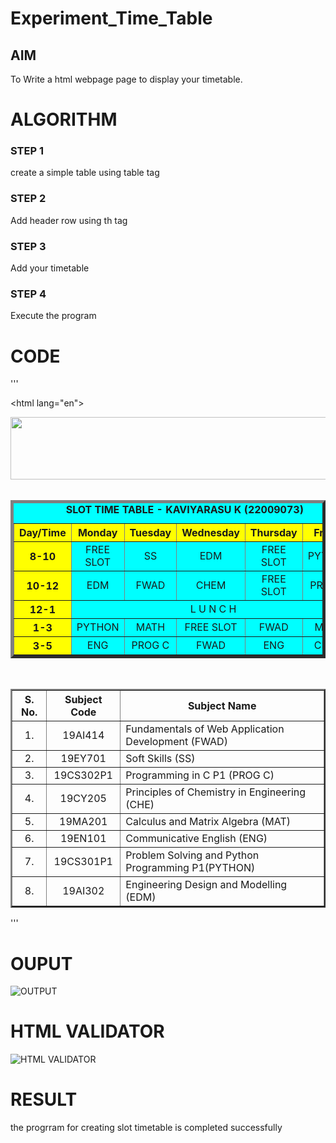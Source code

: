 # Experiment_Time_Table

## AIM
To Write a html webpage page to display your timetable.

# ALGORITHM
### STEP 1
create a simple table using table tag

### STEP 2
Add header row using th tag

### STEP 3
Add your timetable

### STEP 4
Execute the program

# CODE
'''
<!DOCTYPE html>
<html lang="en">
<head>
<title>Slot Timetable</title>
</head>
<body>
<center>
<img src="/static/images/logo.png" height="100" width="540">
</center>
<br>
<table align="center" width="540" cellspacing="2" cellpadding="4" border="5" bgcolor="cyan">
<caption><b>SLOT TIME TABLE - KAVIYARASU K (22009073)</b></caption>
<tr align="center">
<th bgcolor="yellow">Day/Time</th>
<th bgcolor="yellow">Monday</th>
<th bgcolor="yellow">Tuesday</th>
<th bgcolor="yellow">Wednesday</th>
<th bgcolor="yellow">Thursday</th>
<th bgcolor="yellow">Friday</th>
</tr>
<tr align="center">
<th bgcolor="yellow">8-10</th>
<td>FREE SLOT</td>
<td>SS</td>
<td>EDM</td>
<td>FREE SLOT</td>
<td>PYTHON</td>
</tr>
<tr align="center">
<th bgcolor="yellow">10-12</th>
<td>EDM</td>
<td> FWAD </td>
<td>CHEM</td>
<td>FREE SLOT</td>
<td>PROG C</td>
</tr>
<tr>
<th bgcolor="yellow">12-1</th>
<td colspan="5" align="center">L U N C H</td>
</tr>
<tr align="center">
<th bgcolor="yellow">1-3</th>
<td>PYTHON</td>
<td>MATH</td>
<td>FREE SLOT</td>
<td>FWAD</td>
<td>MATH</td>
</tr>
<tr align="center">
<th bgcolor="yellow">3-5</th>
<td>ENG </td>
<td>PROG C</td>
<td>FWAD</td>
<td>ENG</td>
<td>CHEM</td>
</tr>
</table>
<br>
<table align="center" cellspacing="2" cellpadding="4" border="2">
<tr align="center">
<th>S. No.</th>
<th>Subject Code</th>
<th>Subject Name</th>
</tr>
<tr>
<td align="center">1.</td>
<td align="center">19AI414</td>
<td>Fundamentals of Web Application Development (FWAD)</td>
</tr>
<tr>
<td align="center">2.</td>
<td align="center">19EY701</td>
<td>Soft Skills (SS)</td>
</tr>
<tr>
<td align="center">3.</td>
<td align="center">19CS302P1</td>
<td>Programming in C P1 (PROG C)</td>
</tr>
<tr>
<td align="center">4.</td>
<td align="center">19CY205</td>
<td>Principles of Chemistry in Engineering (CHE)</td>
</tr>
<tr>
<td align="center">5.</td>
<td align="center">19MA201</td>
<td>Calculus and Matrix Algebra (MAT)</td>
</tr>
<tr>
<td align="center">6.</td>
<td align="center">19EN101</td>
<td>Communicative English (ENG)</td>
</tr>
<tr>
<td align="center">7.</td>
<td align="center">19CS301P1</td>
<td>Problem Solving and Python Programming P1(PYTHON)</td>
</tr>
<tr>
<td align="center">8.</td>
<td align="center">19AI302</td>
<td>Engineering Design and Modelling (EDM)</td>
</tr>
</table>
</body>
</html>

'''

# OUPUT
![OUTPUT](http://kaviyarasu.student.saveetha.in:8000/static/images/out.png?raw=true)

# HTML VALIDATOR
![HTML VALIDATOR](http://kaviyarasu.student.saveetha.in:8000/static/images/valid.png?raw=true)

# RESULT
the progrram for creating slot timetable is completed successfully